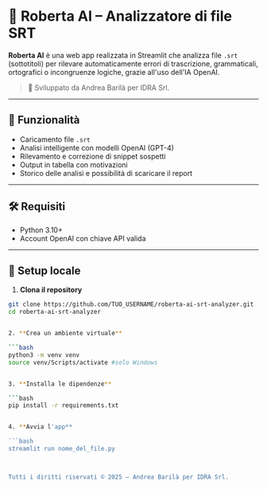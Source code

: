 
# 🤖 Roberta AI – Analizzatore di file SRT

**Roberta AI** è una web app realizzata in Streamlit che analizza file `.srt` (sottotitoli) per rilevare automaticamente errori di trascrizione, grammaticali, ortografici o incongruenze logiche, grazie all'uso dell'IA OpenAI.

> 🧠 Sviluppato da Andrea Barilà per IDRA Srl.

---

## 🚀 Funzionalità

- Caricamento file `.srt`
- Analisi intelligente con modelli OpenAI (GPT-4)
- Rilevamento e correzione di snippet sospetti
- Output in tabella con motivazioni
- Storico delle analisi e possibilità di scaricare il report

---

## 🛠️ Requisiti

- Python 3.10+
- Account OpenAI con chiave API valida

---

## 🔧 Setup locale

1. **Clona il repository**

```bash
git clone https://github.com/TUO_USERNAME/roberta-ai-srt-analyzer.git
cd roberta-ai-srt-analyzer


2. **Crea un ambiente virtuale**

```bash
python3 -m venv venv
source venv/Scripts/activate #solo Windows


3. **Installa le dipendenze**

```bash
pip install -r requirements.txt


4. **Avvia l'app**

```bash
streamlit run nome_del_file.py



Tutti i diritti riservati © 2025 — Andrea Barilà per IDRA Srl.

